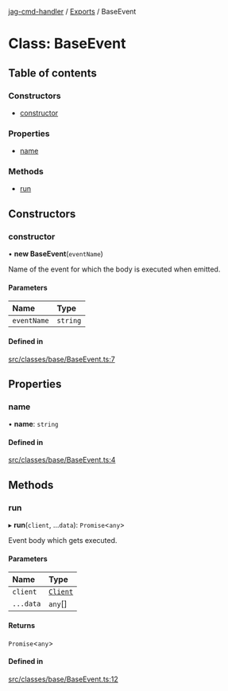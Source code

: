 [jag-cmd-handler](../README.md) / [Exports](../modules.md) / BaseEvent

# Class: BaseEvent

## Table of contents

### Constructors

- [constructor](BaseEvent.md#constructor)

### Properties

- [name](BaseEvent.md#name)

### Methods

- [run](BaseEvent.md#run)

## Constructors

### constructor

• **new BaseEvent**(`eventName`)

Name of the event for which the body is executed when emitted.

#### Parameters

| Name | Type |
| :------ | :------ |
| `eventName` | `string` |

#### Defined in

[src/classes/base/BaseEvent.ts:7](https://github.com/JAGUARAVI/JagCmdHandler/blob/e70513f/src/classes/base/BaseEvent.ts#L7)

## Properties

### name

• **name**: `string`

#### Defined in

[src/classes/base/BaseEvent.ts:4](https://github.com/JAGUARAVI/JagCmdHandler/blob/e70513f/src/classes/base/BaseEvent.ts#L4)

## Methods

### run

▸ **run**(`client`, ...`data`): `Promise`<`any`\>

Event body which gets executed.

#### Parameters

| Name | Type |
| :------ | :------ |
| `client` | [`Client`](Client.md) |
| `...data` | `any`[] |

#### Returns

`Promise`<`any`\>

#### Defined in

[src/classes/base/BaseEvent.ts:12](https://github.com/JAGUARAVI/JagCmdHandler/blob/e70513f/src/classes/base/BaseEvent.ts#L12)
